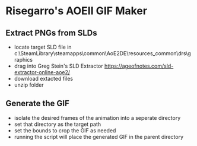 # Risegarro's AOEII GIF Maker

## Extract PNGs from SLDs
* locate target SLD file in c:\SteamLibrary\steamapps\common\AoE2DE\resources\_common\drs\graphics
* drag into Greg Stein's SLD Extractor https://ageofnotes.com/sld-extractor-online-aoe2/
* download extacted files
* unzip folder

## Generate the GIF
* isolate the desired frames of the animation into a seperate directory
* set that directory as the target path
* set the bounds to crop the GIF as needed
* running the script will place the generated GIF in the parent directory
